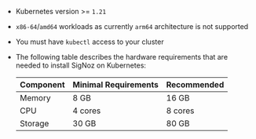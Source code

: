- Kubernetes version >= `1.21`
- `x86-64`/`amd64` workloads as currently `arm64` architecture is not supported
- You must have `kubectl` access to your cluster
- The following table describes the hardware requirements that are needed
  to install SigNoz on Kubernetes:

  | Component   | Minimal Requirements | Recommended |
  | ----------- | ---------------------| ----------- |
  | Memory      | 8 GB                 | 16 GB       |
  | CPU         | 4 cores              | 8 cores     |
  | Storage     | 30 GB                | 80 GB       |